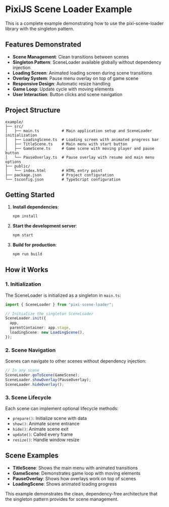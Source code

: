 # PixiJS Scene Loader Example

This is a complete example demonstrating how to use the pixi-scene-loader library with the singleton pattern.

## Features Demonstrated

- **Scene Management**: Clean transitions between scenes
- **Singleton Pattern**: SceneLoader available globally without dependency injection
- **Loading Screen**: Animated loading screen during scene transitions
- **Overlay System**: Pause menu overlay on top of game scene
- **Responsive Design**: Automatic resize handling
- **Game Loop**: Update cycle with moving elements
- **User Interaction**: Button clicks and scene navigation

## Project Structure

```
example/
├── src/
│   ├── main.ts          # Main application setup and SceneLoader initialization
│   ├── LoadingScene.ts  # Loading screen with animated progress bar
│   ├── TitleScene.ts    # Main menu with start button
│   ├── GameScene.ts     # Game scene with moving player and pause button
│   └── PauseOverlay.ts  # Pause overlay with resume and main menu options
├── public/
│   └── index.html       # HTML entry point
├── package.json         # Project configuration
└── tsconfig.json        # TypeScript configuration
```

## Getting Started

1. **Install dependencies**:

   ```bash
   npm install
   ```

2. **Start the development server**:

   ```bash
   npm start
   ```

3. **Build for production**:
   ```bash
   npm run build
   ```

## How it Works

### 1. Initialization

The SceneLoader is initialized as a singleton in `main.ts`:

```typescript
import { SceneLoader } from "pixi-scene-loader";

// Initialize the singleton SceneLoader
SceneLoader.init({
  app,
  parentContainer: app.stage,
  loadingScene: new LoadingScene(),
});
```

### 2. Scene Navigation

Scenes can navigate to other scenes without dependency injection:

```typescript
// In any scene
SceneLoader.goToScene(GameScene);
SceneLoader.showOverlay(PauseOverlay);
SceneLoader.hideOverlay();
```

### 3. Scene Lifecycle

Each scene can implement optional lifecycle methods:

- `prepare()`: Initialize scene with data
- `show()`: Animate scene entrance
- `hide()`: Animate scene exit
- `update()`: Called every frame
- `resize()`: Handle window resize

## Scene Examples

- **TitleScene**: Shows the main menu with animated transitions
- **GameScene**: Demonstrates game loop with moving elements
- **PauseOverlay**: Shows how overlays work on top of scenes
- **LoadingScene**: Shows animated loading progress

This example demonstrates the clean, dependency-free architecture that the singleton pattern provides for scene management.
